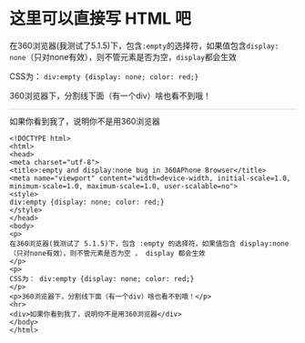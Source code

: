 ---
---

# 这里可以直接写 HTML 吧

<style>
div:empty {display: none; color: red;}
</style>

在360浏览器(我测试了5.1.5)下，包含`:empty`的选择符，如果值包含`display: none`（只对none有效），则不管元素是否为空，`display`都会生效

CSS为： `div:empty {display: none; color: red;}`

360浏览器下，分割线下面（有一个div）啥也看不到哦！

<div style="border-top: 1px solid #ddd; padding-top: 10px;">如果你看到我了，说明你不是用360浏览器</div>

<script>
console.log('Congs!');
</script>

```
<!DOCTYPE html>
<html>
<head>
<meta charset="utf-8">
<title>:empty and display:none bug in 360APhone Browser</title>
<meta name="viewport" content="width=device-width, initial-scale=1.0, minimum-scale=1.0, maximum-scale=1.0, user-scalable=no">
<style>
div:empty {display: none; color: red;}
</style>
</head>
<body>
<p>
在360浏览器(我测试了 5.1.5)下，包含 :empty 的选择符，如果值包含 display:none （只对none有效），则不管元素是否为空 ， display 都会生效
</p>
<p>
CSS为： div:empty {display: none; color: red;}
</p>
<p>360浏览器下，分割线下面（有一个div）啥也看不到哦！</p>
<hr>
<div>如果你看到我了，说明你不是用360浏览器</div>
</body>
</html>
```
